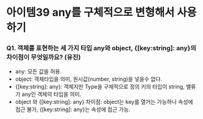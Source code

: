 # 아이템39 any를 구체적으로 변형해서 사용하기

### Q1. 객체를 표현하는 세 가지 타입 any와 object, {[key:string]: any}의 차이점이 무엇일까요? (유진)
- any: 모든 값을 허용. 
- object: 객체타입을 의미, 원시값(number, string)을 넣을수 없다. 
- {[key:string]: any}: 객체지만 Type을 구체적으로 정의 키의 타입이 string, 밸류가 any인 객체의 타입을 의미.
- object 와 {[key:string]: any} 차이점: object는 key를 열거는 가능하나 속성에 접근 불가, {[key:string]: any}는 속성에 접근 가능.
